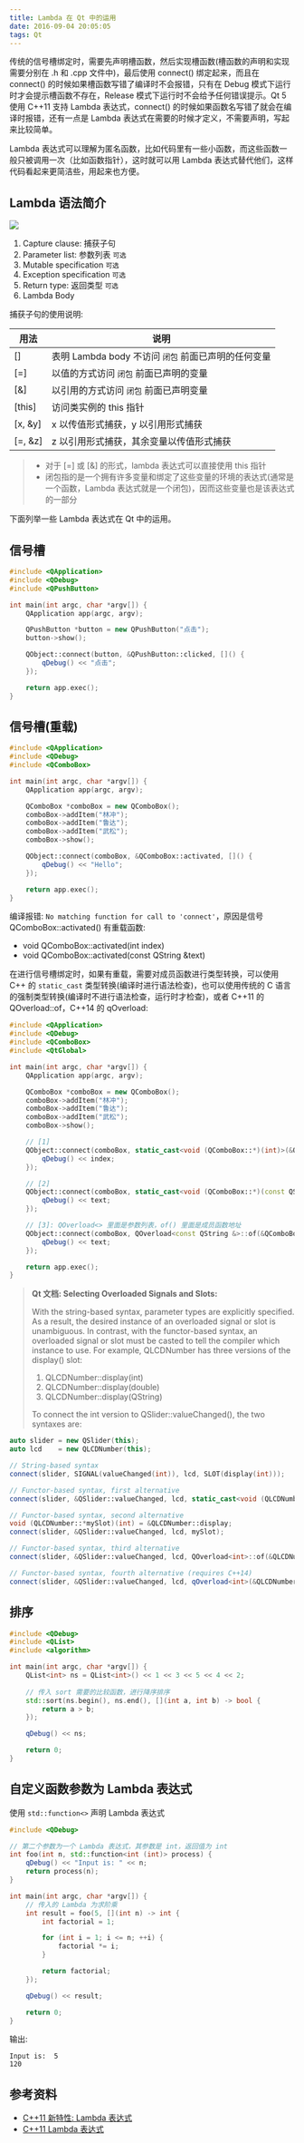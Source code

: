 ```yaml
---
title: Lambda 在 Qt 中的运用
date: 2016-09-04 20:05:05
tags: Qt
---
```


传统的信号槽绑定时，需要先声明槽函数，然后实现槽函数(槽函数的声明和实现需要分别在 .h 和 .cpp 文件中)，最后使用 connect() 绑定起来，而且在 connect() 的时候如果槽函数写错了编译时不会报错，只有在 Debug 模式下运行时才会提示槽函数不存在，Release 模式下运行时不会给予任何错误提示。Qt 5 使用 C++11 支持 Lambda 表达式，connect() 的时候如果函数名写错了就会在编译时报错，还有一点是 Lambda 表达式在需要的时候才定义，不需要声明，写起来比较简单。

Lambda 表达式可以理解为匿名函数，比如代码里有一些小函数，而这些函数一般只被调用一次（比如函数指针），这时就可以用 Lambda 表达式替代他们，这样代码看起来更简洁些，用起来也方便。

<!--more-->

## Lambda 语法简介
![](/img/qt/cpp-lambda.png)

1. Capture clause: 捕获子句
2. Parameter list: 参数列表 `可选`
3. Mutable specification `可选`
4. Exception specification `可选`
5. Return type: 返回类型 `可选`
6. Lambda Body

捕获子句的使用说明:

| 用法      | 说明                                 |
| ------- | ---------------------------------- |
| []      | 表明 Lambda body 不访问 `闭包` 前面已声明的任何变量 |
| [=]     | 以值的方式访问 `闭包` 前面已声明的变量              |
| [&]     | 以引用的方式访问 `闭包` 前面已声明变量              |
| [this]  | 访问类实例的 this 指针                     |
| [x, &y] | x 以传值形式捕获，y 以引用形式捕获                |
| [=, &z] | z 以引用形式捕获，其余变量以传值形式捕获              |

> * 对于 [=] 或 [&] 的形式，lambda 表达式可以直接使用 this 指针  
> * 闭包指的是一个拥有许多变量和绑定了这些变量的环境的表达式(通常是一个函数，Lambda 表达式就是一个闭包)，因而这些变量也是该表达式的一部分

下面列举一些 Lambda 表达式在 Qt 中的运用。

## 信号槽
```cpp
#include <QApplication>
#include <QDebug>
#include <QPushButton>

int main(int argc, char *argv[]) {
    QApplication app(argc, argv);

    QPushButton *button = new QPushButton("点击");
    button->show();

    QObject::connect(button, &QPushButton::clicked, []() {
        qDebug() << "点击";
    });

    return app.exec();
}
```

## 信号槽(重载)

```cpp
#include <QApplication>
#include <QDebug>
#include <QComboBox>

int main(int argc, char *argv[]) {
    QApplication app(argc, argv);

    QComboBox *comboBox = new QComboBox();
    comboBox->addItem("林冲");
    comboBox->addItem("鲁达");
    comboBox->addItem("武松");
    comboBox->show();

    QObject::connect(comboBox, &QComboBox::activated, []() {
        qDebug() << "Hello";
    });

    return app.exec();
}
```

编译报错: `No matching function for call to 'connect'`，原因是信号 QComboBox::activated() 有重载函数:

* void QComboBox::activated(int index)
* void QComboBox::activated(const QString &text)

在进行信号槽绑定时，如果有重载，需要对成员函数进行类型转换，可以使用 C++ 的 `static_cast` 类型转换(编译时进行语法检查)，也可以使用传统的 C 语言的强制类型转换(编译时不进行语法检查，运行时才检查)，或者 C++11 的 QOverload::of，C++14 的 qOverload:

```cpp
#include <QApplication>
#include <QDebug>
#include <QComboBox>
#include <QtGlobal>

int main(int argc, char *argv[]) {
    QApplication app(argc, argv);

    QComboBox *comboBox = new QComboBox();
    comboBox->addItem("林冲");
    comboBox->addItem("鲁达");
    comboBox->addItem("武松");
    comboBox->show();

    // [1]
    QObject::connect(comboBox, static_cast<void (QComboBox::*)(int)>(&QComboBox::activated), [](int index) {
        qDebug() << index;
    });

    // [2]
    QObject::connect(comboBox, static_cast<void (QComboBox::*)(const QString &)>(&QComboBox::activated), [](const QString &text) {
        qDebug() << text;
    });

    // [3]: QOverload<> 里面是参数列表，of() 里面是成员函数地址
    QObject::connect(comboBox, QOverload<const QString &>::of(&QComboBox::activated), [](const QString &text) {
        qDebug() << text;
    });

    return app.exec();
}
```

> **Qt 文档: Selecting Overloaded Signals and Slots:**
>
> With the string-based syntax, parameter types are explicitly specified. As a result, the desired instance of an overloaded signal or slot is unambiguous.
> In contrast, with the functor-based syntax, an overloaded signal or slot must be casted to tell the compiler which instance to use.
> For example, QLCDNumber has three versions of the display() slot:
>
> 1. QLCDNumber::display(int)
> 2. QLCDNumber::display(double)
> 3. QLCDNumber::display(QString)
>
> To connect the int version to QSlider::valueChanged(), the two syntaxes are:
>
```cpp
auto slider = new QSlider(this);
auto lcd    = new QLCDNumber(this);

// String-based syntax
connect(slider, SIGNAL(valueChanged(int)), lcd, SLOT(display(int)));

// Functor-based syntax, first alternative
connect(slider, &QSlider::valueChanged, lcd, static_cast<void (QLCDNumber::*)(int)>(&QLCDNumber::display));

// Functor-based syntax, second alternative
void (QLCDNumber::*mySlot)(int) = &QLCDNumber::display; 
connect(slider, &QSlider::valueChanged, lcd, mySlot);

// Functor-based syntax, third alternative
connect(slider, &QSlider::valueChanged, lcd, QOverload<int>::of(&QLCDNumber::display));

// Functor-based syntax, fourth alternative (requires C++14)
connect(slider, &QSlider::valueChanged, lcd, qOverload<int>(&QLCDNumber::display));
```

## 排序

```cpp
#include <QDebug>
#include <QList>
#include <algorithm>

int main(int argc, char *argv[]) {
    QList<int> ns = QList<int>() << 1 << 3 << 5 << 4 << 2;
    
    // 传入 sort 需要的比较函数，进行降序排序
    std::sort(ns.begin(), ns.end(), [](int a, int b) -> bool {
        return a > b;
    });

    qDebug() << ns;

    return 0;
}
```

## 自定义函数参数为 Lambda 表达式
使用 `std::function<>` 声明 Lambda 表达式

```cpp
#include <QDebug>

// 第二个参数为一个 Lambda 表达式，其参数是 int，返回值为 int
int foo(int n, std::function<int (int)> process) {
    qDebug() << "Input is: " << n;
    return process(n);
}

int main(int argc, char *argv[]) {
    // 传入的 Lambda 为求阶乘
    int result = foo(5, [](int n) -> int {
        int factorial = 1;

        for (int i = 1; i <= n; ++i) {
            factorial *= i;
        }

        return factorial;
    });

    qDebug() << result;

    return 0;
}
```

输出:

```
Input is:  5
120
```

## 参考资料
* [C++11 新特性: Lambda 表达式](https://www.devbean.net/2012/05/cpp11-lambda/)
* [C++11 Lambda 表达式](http://www.cnblogs.com/zhuyp1015/archive/2012/04/08/2438176.html)
